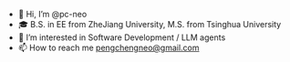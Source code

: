 - 👋 Hi, I’m @pc-neo
- 🎓 B.S. in EE from ZheJiang University, M.S. from Tsinghua University
- 👀 I’m interested in Software Development / LLM agents
- 📫 How to reach me pengchengneo@gmail.com

<!---
pc-neo/pc-neo is a ✨ special ✨ repository because its `README.md` (this file) appears on your GitHub profile.
You can click the Preview link to take a look at your changes.
--->
